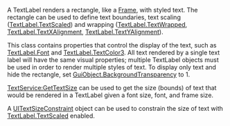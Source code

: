 A TextLabel renders a rectangle, like a [Frame](https://developer.roblox.com/en-us/api-reference/class/Frame), with styled text. The rectangle can be used to define text boundaries, text scaling ([TextLabel.TextScaled](https://developer.roblox.com/en-us/api-reference/property/TextLabel/TextScaled)) and wrapping ([TextLabel.TextWrapped](https://developer.roblox.com/en-us/api-reference/property/TextLabel/TextWrapped), [TextLabel.TextXAlignment](https://developer.roblox.com/en-us/api-reference/property/TextLabel/TextXAlignment), [TextLabel.TextYAlignment](https://developer.roblox.com/en-us/api-reference/property/TextLabel/TextYAlignment)).

This class contains properties that control the display of the text, such as [TextLabel.Font](https://developer.roblox.com/en-us/api-reference/property/TextLabel/Font) and [TextLabel.TextColor3](https://developer.roblox.com/en-us/api-reference/property/TextLabel/TextColor3). All text rendered by a single text label will have the same visual properties; multiple TextLabel objects must be used in order to render multiple styles of text. To display only text and hide the rectangle, set [GuiObject.BackgroundTransparency](https://developer.roblox.com/en-us/api-reference/property/GuiObject/BackgroundTransparency) to 1.

[TextService:GetTextSize](https://developer.roblox.com/en-us/api-reference/function/TextService/GetTextSize) can be used to get the size (bounds) of text that would be rendered in a TextLabel given a font size, font, and frame size.

A [UITextSizeConstraint](https://developer.roblox.com/en-us/api-reference/class/UITextSizeConstraint) object can be used to constrain the size of text with [TextLabel.TextScaled](https://developer.roblox.com/en-us/api-reference/property/TextLabel/TextScaled) enabled.